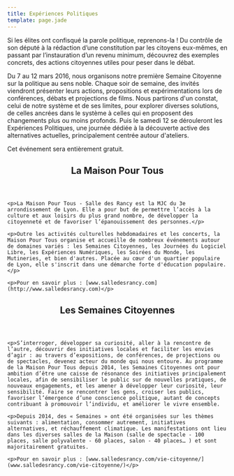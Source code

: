 ```yaml
---
title: Expériences Politiques
template: page.jade
---
```


Si les élites ont confisqué la parole politique, reprenons-la ! Du contrôle de son député à la rédaction d’une constitution par les citoyens eux-mêmes, en passant par l’instauration d’un revenu minimum, découvrez des exemples concrets, des actions citoyennes utiles pour peser dans le débat.

Du 7 au 12 mars 2016, nous organisons notre première Semaine Citoyenne sur la politique au sens noble. Chaque soir de semaine, des invités viendront présenter leurs actions, propositions et expérimentations lors de conférences, débats et projections de films. Nous partirons d'un constat, celui de notre système et de ses limites, pour explorer diverses solutions, de celles ancrées dans le système à celles qui en proposent des changements plus ou moins profonds. Puis le samedi 12 se dérouleront les Expériences Politiques, une journée dédiée à la découverte active des alternatives actuelles, principalement centrée autour d'ateliers.

Cet événement sera entièrement gratuit.

<section class="info">
    <header>
        <h2>La Maison Pour Tous</h2>
    </header>

    <p>La Maison Pour Tous - Salle des Rancy est la MJC du 3e arrondissement de Lyon. Elle a pour but de permettre l’accès à la culture et aux loisirs du plus grand nombre, de développer la citoyenneté et de favoriser l’épanouissement des personnes.</p>

    <p>Outre les activités culturelles hebdomadaires et les concerts, la Maison Pour Tous organise et accueille de nombreux événements autour de domaines variés : les Semaines Citoyennes, les Journées du Logiciel Libre, les Expériences Numériques, les Soirées du Monde, les Mutineries, et bien d'autres. Placée au cœur d'un quartier populaire de Lyon, elle s'inscrit dans une démarche forte d'éducation populaire.</p>

    <p>Pour en savoir plus : [www.salledesrancy.com](http://www.salledesrancy.com)</p>
</section>

<section class="info">
    <header>
        <h2>Les Semaines Citoyennes</h2>
    </header>

    <p>S’interroger, développer sa curiosité, aller à la rencontre de l’autre, découvrir des initiatives locales et faciliter les envies d’agir : au travers d’expositions, de conférences, de projections ou de spectacles, devenez acteur du monde qui nous entoure. Au programme de la Maison Pour Tous depuis 2014, les Semaines Citoyennes ont pour ambition d’être une caisse de résonance des initiatives principalement locales, afin de sensibiliser le public sur de nouvelles pratiques, de nouveaux engagements, et les amener à développer leur curiosité, leur sensibilité. Faire se rencontrer les gens, croiser les publics, favoriser l’émergence d’une conscience politique, autant de concepts contribuant à promouvoir l’individu, et améliorer le vivre ensemble.

    <p>Depuis 2014, des « Semaines » ont été organisées sur les thèmes suivants : alimentation, consommer autrement, initiatives alternatives, et réchauffement climatique. Les manifestations ont lieu dans les diverses salles de la Maison (salle de spectacle - 100 places, salle polyvalente - 60 places, salon - 40 places… ) et sont majoritairement gratuites.

    <p>Pour en savoir plus : [www.salledesrancy.com/vie-citoyenne/](www.salledesrancy.com/vie-citoyenne/)</p>
</section>

<div class="clear"></div>

